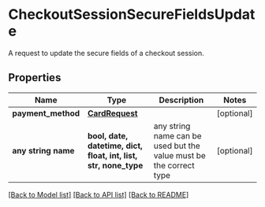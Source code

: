 # CheckoutSessionSecureFieldsUpdate

A request to update the secure fields of a checkout session.

## Properties
Name | Type | Description | Notes
------------ | ------------- | ------------- | -------------
**payment_method** | [**CardRequest**](CardRequest.md) |  | [optional] 
**any string name** | **bool, date, datetime, dict, float, int, list, str, none_type** | any string name can be used but the value must be the correct type | [optional]

[[Back to Model list]](../README.md#documentation-for-models) [[Back to API list]](../README.md#documentation-for-api-endpoints) [[Back to README]](../README.md)


